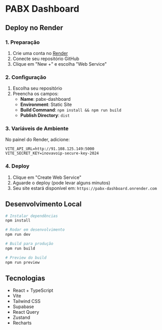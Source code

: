 # PABX Dashboard

## Deploy no Render

### 1. Preparação

1. Crie uma conta no [Render](https://render.com)
2. Conecte seu repositório GitHub
3. Clique em "New +" e escolha "Web Service"

### 2. Configuração

1. Escolha seu repositório
2. Preencha os campos:
   - **Name**: pabx-dashboard
   - **Environment**: Static Site
   - **Build Command**: `npm install && npm run build`
   - **Publish Directory**: `dist`

### 3. Variáveis de Ambiente

No painel do Render, adicione:
```
VITE_API_URL=http://91.108.125.149:5000
VITE_SECRET_KEY=inovavoip-secure-key-2024
```

### 4. Deploy

1. Clique em "Create Web Service"
2. Aguarde o deploy (pode levar alguns minutos)
3. Seu site estará disponível em: `https://pabx-dashboard.onrender.com`

## Desenvolvimento Local

```bash
# Instalar dependências
npm install

# Rodar em desenvolvimento
npm run dev

# Build para produção
npm run build

# Preview do build
npm run preview
```

## Tecnologias

- React + TypeScript
- Vite
- Tailwind CSS
- Supabase
- React Query
- Zustand
- Recharts
